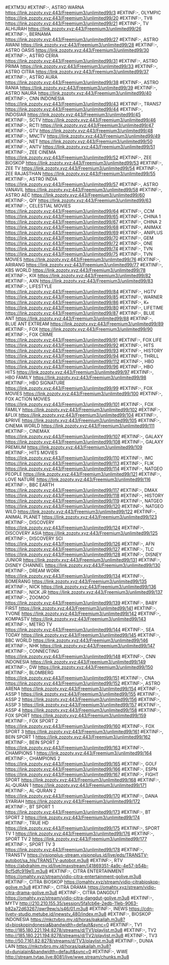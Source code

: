 #EXTM3U
#EXTINF:-, ASTRO WARNA
https://link.zozotv.xyz:443/Freemium3/unlimited99/3
#EXTINF:-, OLYMPIC
https://link.zozotv.xyz:443/Freemium3/unlimited99/20
#EXTINF:-, TV8
https://link.zozotv.xyz:443/Freemium3/unlimited99/21
#EXTINF:-, TV ALHIJRAH
https://link.zozotv.xyz:443/Freemium3/unlimited99/26
#EXTINF:-, BERNAMA
https://link.zozotv.xyz:443/Freemium3/unlimited99/27
#EXTINF:-, ASTRO AWANI
https://link.zozotv.xyz:443/Freemium3/unlimited99/28
#EXTINF:-, ASTRO OASIS
https://link.zozotv.xyz:443/Freemium3/unlimited99/30
#EXTINF:-, ASTRO CERIA
https://link.zozotv.xyz:443/Freemium3/unlimited99/31
#EXTINF:-, ASTRO PRIMA
https://link.zozotv.xyz:443/Freemium3/unlimited99/33
#EXTINF:-, ASTRO CITRA
https://link.zozotv.xyz:443/Freemium3/unlimited99/37
#EXTINF:-, ASTRO AURA
https://link.zozotv.xyz:443/Freemium3/unlimited99/38
#EXTINF:-, ASTRO RANIA
https://link.zozotv.xyz:443/Freemium3/unlimited99/39
#EXTINF:-, ASTRO NAURA
https://link.zozotv.xyz:443/Freemium3/unlimited99/40
#EXTINF:-, CNN INDONESIA
https://link.zozotv.xyz:443/Freemium3/unlimited99/43
#EXTINF:-, TRANS7
https://link.zozotv.xyz:443/Freemium3/unlimited99/44
#EXTINF:-, INDOSIAR
https://link.zozotv.xyz:443/Freemium3/unlimited99/45
#EXTINF:-, SCTV
https://link.zozotv.xyz:443/Freemium3/unlimited99/46
#EXTINF:-, RCTI
https://link.zozotv.xyz:443/Freemium3/unlimited99/47
#EXTINF:-, GTV
https://link.zozotv.xyz:443/Freemium3/unlimited99/48
#EXTINF:-, MNCTV
https://link.zozotv.xyz:443/Freemium3/unlimited99/49
#EXTINF:-, NET
https://link.zozotv.xyz:443/Freemium3/unlimited99/50
#EXTINF:-, ANTV
https://link.zozotv.xyz:443/Freemium3/unlimited99/51
#EXTINF:-, ZEE CINEMA
https://link.zozotv.xyz:443/Freemium3/unlimited99/52
#EXTINF:-, ZEE BIOSKOP
https://link.zozotv.xyz:443/Freemium3/unlimited99/53
#EXTINF:-, ZEE TV
https://link.zozotv.xyz:443/Freemium3/unlimited99/54
#EXTINF:-, ZEE RAJASTHAN
https://link.zozotv.xyz:443/Freemium3/unlimited99/55
#EXTINF:-, ASTRO INDIA
https://link.zozotv.xyz:443/Freemium3/unlimited99/57
#EXTINF:-, ASTRO VANAVIL
https://link.zozotv.xyz:443/Freemium3/unlimited99/58
#EXTINF:-, ASTRO AEC
https://link.zozotv.xyz:443/Freemium3/unlimited99/60
#EXTINF:-, QIY
https://link.zozotv.xyz:443/Freemium3/unlimited99/63
#EXTINF:-, CELESTIAL MOVIES
https://link.zozotv.xyz:443/Freemium3/unlimited99/64
#EXTINF:-, CCM
https://link.zozotv.xyz:443/Freemium3/unlimited99/65
#EXTINF:-, CHINA 1
https://link.zozotv.xyz:443/Freemium3/unlimited99/67
#EXTINF:-, CHINA 2
https://link.zozotv.xyz:443/Freemium3/unlimited99/68
#EXTINF:-, ANIMAX
https://link.zozotv.xyz:443/Freemium3/unlimited99/69
#EXTINF:-, ANIPLUS
https://link.zozotv.xyz:443/Freemium3/unlimited99/70
#EXTINF:-, GEM
https://link.zozotv.xyz:443/Freemium3/unlimited99/72
#EXTINF:-, ONE
https://link.zozotv.xyz:443/Freemium3/unlimited99/74
#EXTINF:-, TVN
https://link.zozotv.xyz:443/Freemium3/unlimited99/75
#EXTINF:-, TVN MOVIES
https://link.zozotv.xyz:443/Freemium3/unlimited99/76
#EXTINF:-, ARIRANG
https://link.zozotv.xyz:443/Freemium3/unlimited99/77
#EXTINF:-, KBS WORLD
https://link.zozotv.xyz:443/Freemium3/unlimited99/78
#EXTINF:-, KIX
https://link.zozotv.xyz:443/Freemium3/unlimited99/82
#EXTINF:-, AXN
https://link.zozotv.xyz:443/Freemium3/unlimited99/83
#EXTINF:-, LIFESTYLE
https://link.zozotv.xyz:443/Freemium3/unlimited99/84
#EXTINF:-, HGTV
https://link.zozotv.xyz:443/Freemium3/unlimited99/85
#EXTINF:-, WARNER
https://link.zozotv.xyz:443/Freemium3/unlimited99/86
#EXTINF:-, K+
https://link.zozotv.xyz:443/Freemium3/unlimited99/80
#EXTINF:-, LIFETIME
https://link.zozotv.xyz:443/Freemium3/unlimited99/87
#EXTINF:-, BLUE ANT
https://link.zozotv.xyz:443/Freemium3/unlimited99/88
#EXTINF:-, BLUE ANT EXTREAM
https://link.zozotv.xyz:443/Freemium3/unlimited99/89
#EXTINF:-, FOX
https://link.zozotv.xyz:443/Freemium3/unlimited99/90
#EXTINF:-, FOX CRIME
https://link.zozotv.xyz:443/Freemium3/unlimited99/91
#EXTINF:-, FOX LIFE
https://link.zozotv.xyz:443/Freemium3/unlimited99/92
#EXTINF:-, HITS
https://link.zozotv.xyz:443/Freemium3/unlimited99/93
#EXTINF:-, HISTORY
https://link.zozotv.xyz:443/Freemium3/unlimited99/94
#EXTINF:-, THRILL
https://link.zozotv.xyz:443/Freemium3/unlimited99/112
#EXTINF:-, HBO
https://link.zozotv.xyz:443/Freemium3/unlimited99/96
#EXTINF:-, HBO HITS
https://link.zozotv.xyz:443/Freemium3/unlimited99/97
#EXTINF:-, HBO FAMILY
https://link.zozotv.xyz:443/Freemium3/unlimited99/98
#EXTINF:-, HBO SIGNATURE
https://link.zozotv.xyz:443/Freemium3/unlimited99/99
#EXTINF:-, FOX MOVIES
https://link.zozotv.xyz:443/Freemium3/unlimited99/100
#EXTINF:-, FOX ACTION MOVIES
https://link.zozotv.xyz:443/Freemium3/unlimited99/101
#EXTINF:-, FOX FAMILY
https://link.zozotv.xyz:443/Freemium3/unlimited99/102
#EXTINF:-, &FLIX
https://link.zozotv.xyz:443/Freemium3/unlimited99/104
#EXTINF:-, &PRIVE
https://link.zozotv.xyz:443/Freemium3/unlimited99/105
#EXTINF:-, CINEMA WORLD
https://link.zozotv.xyz:443/Freemium3/unlimited99/111
#EXTINF:-, CINEMAX
https://link.zozotv.xyz:443/Freemium3/unlimited99/107
#EXTINF:-, GALAXY
https://link.zozotv.xyz:443/Freemium3/unlimited99/108
#EXTINF:-, GALAXY PREMIUM
https://link.zozotv.xyz:443/Freemium3/unlimited99/109
#EXTINF:-, HITS MOVIES
https://link.zozotv.xyz:443/Freemium3/unlimited99/110
#EXTINF:-, IMC
https://link.zozotv.xyz:443/Freemium3/unlimited99/113
#EXTINF:-, FLIK
https://link.zozotv.xyz:443/Freemium3/unlimited99/114
#EXTINF:-, NATGEO PEOPLE
https://link.zozotv.xyz:443/Freemium3/unlimited99/121
#EXTINF:-, LOVE NATURE
https://link.zozotv.xyz:443/Freemium3/unlimited99/116
#EXTINF:-, BBC EARTH
https://link.zozotv.xyz:443/Freemium3/unlimited99/117
#EXTINF:-, DMAX
https://link.zozotv.xyz:443/Freemium3/unlimited99/118
#EXTINF:-, HISTORY
https://link.zozotv.xyz:443/Freemium3/unlimited99/119
#EXTINF:-, NATGEO
https://link.zozotv.xyz:443/Freemium3/unlimited99/120
#EXTINF:-, NATGEO WILD
https://link.zozotv.xyz:443/Freemium3/unlimited99/122
#EXTINF:-, ANIMAL PLANET
https://link.zozotv.xyz:443/Freemium3/unlimited99/123
#EXTINF:-, DISCOVERY
https://link.zozotv.xyz:443/Freemium3/unlimited99/124
#EXTINF:-, DISCOVERY ASIA
https://link.zozotv.xyz:443/Freemium3/unlimited99/125
#EXTINF:-, DISCOVERY SCI
https://link.zozotv.xyz:443/Freemium3/unlimited99/126
#EXTINF:-, AFN
https://link.zozotv.xyz:443/Freemium3/unlimited99/127
#EXTINF:-, TLC
https://link.zozotv.xyz:443/Freemium3/unlimited99/128
#EXTINF:-, DISNEY JUNIOR
https://link.zozotv.xyz:443/Freemium3/unlimited99/131
#EXTINF:-, DISNEY CHANNEL
https://link.zozotv.xyz:443/Freemium3/unlimited99/130
#EXTINF:-, DREAM WORK
https://link.zozotv.xyz:443/Freemium3/unlimited99/134
#EXTINF:-, BOMERANG
https://link.zozotv.xyz:443/Freemium3/unlimited99/135
#EXTINF:-, NICK
https://link.zozotv.xyz:443/Freemium3/unlimited99/136
#EXTINF:-, NICK JR
https://link.zozotv.xyz:443/Freemium3/unlimited99/137
#EXTINF:-, ZOOMOO
https://link.zozotv.xyz:443/Freemium3/unlimited99/139
#EXTINF:-, BABY FIRST
https://link.zozotv.xyz:443/Freemium3/unlimited99/141
#EXTINF:-, TVONE
https://link.zozotv.xyz:443/Freemium3/unlimited99/142
#EXTINF:-, KOMPASTV
https://link.zozotv.xyz:443/Freemium3/unlimited99/143
#EXTINF:-, METRO TV
https://link.zozotv.xyz:443/Freemium3/unlimited99/144
#EXTINF:-, SEA TODAY
https://link.zozotv.xyz:443/Freemium3/unlimited99/145
#EXTINF:-, BBC WORLD
https://link.zozotv.xyz:443/Freemium3/unlimited99/146
#EXTINF:-, NHK
https://link.zozotv.xyz:443/Freemium3/unlimited99/147
#EXTINF:-, CONNECTING
https://link.zozotv.xyz:443/Freemium3/unlimited99/148
#EXTINF:-, CNN INDONESIA
https://link.zozotv.xyz:443/Freemium3/unlimited99/149
#EXTINF:-, DW
https://link.zozotv.xyz:443/Freemium3/unlimited99/150
#EXTINF:-, BLOMBERG
https://link.zozotv.xyz:443/Freemium3/unlimited99/151
#EXTINF:-, CNA
https://link.zozotv.xyz:443/Freemium3/unlimited99/152
#EXTINF:-, ASTRO ARENA
https://link.zozotv.xyz:443/Freemium3/unlimited99/154
#EXTINF:-, ASSP 1
https://link.zozotv.xyz:443/Freemium3/unlimited99/155
#EXTINF:-, ASSP 2
https://link.zozotv.xyz:443/Freemium3/unlimited99/156
#EXTINF:-, ASSP 3
https://link.zozotv.xyz:443/Freemium3/unlimited99/157
#EXTINF:-, ASSP 4
https://link.zozotv.xyz:443/Freemium3/unlimited99/158
#EXTINF:-, FOX SPORT
https://link.zozotv.xyz:443/Freemium3/unlimited99/159
#EXTINF:-, FOX SPORT 2
https://link.zozotv.xyz:443/Freemium3/unlimited99/160
#EXTINF:-, FOX SPORT 3
https://link.zozotv.xyz:443/Freemium3/unlimited99/161
#EXTINF:-, BEIN SPORT 1
https://link.zozotv.xyz:443/Freemium3/unlimited99/162
#EXTINF:-, BEIN SPORT 2
https://link.zozotv.xyz:443/Freemium3/unlimited99/163
#EXTINF:-, CHAMPIONS 1
https://link.zozotv.xyz:443/Freemium3/unlimited99/164
#EXTINF:-, CHAMPIONS 2
https://link.zozotv.xyz:443/Freemium3/unlimited99/165
#EXTINF:-, GOLF
https://link.zozotv.xyz:443/Freemium3/unlimited99/166
#EXTINF:-, ESPN
https://link.zozotv.xyz:443/Freemium3/unlimited99/167
#EXTINF:-, FIGHT SPORT
https://link.zozotv.xyz:443/Freemium3/unlimited99/168
#EXTINF:-, AL-QURAN 1
https://link.zozotv.xyz:443/Freemium3/unlimited99/171
#EXTINF:-, AL-QURAN 2
https://link.zozotv.xyz:443/Freemium3/unlimited99/170
#EXTINF:-, DANA SYARIAH
https://link.zozotv.xyz:443/Freemium3/unlimited99/172
#EXTINF:-, BT SPORT 1
https://link.zozotv.xyz:443/Freemium3/unlimited99/173
#EXTINF:-, BT SPORT 2
https://link.zozotv.xyz:443/Freemium3/unlimited99/174
#EXTINF:-, TRUE HD
https://link.zozotv.xyz:443/Freemium3/unlimited99/175
#EXTINF:-, SPORT TV 1
https://link.zozotv.xyz:443/Freemium3/unlimited99/176
#EXTINF:-, SPORT TV 2
https://link.zozotv.xyz:443/Freemium3/unlimited99/177
#EXTINF:-, SPORT TV 3
https://link.zozotv.xyz:443/Freemium3/unlimited99/178
#EXTINF:-, TRANSTV
https://visionplus-stream.visionplus.id/live/eds/TRANSTV-autobot/sa_hls/TRANSTV-autobot.m3u8
#EXTINF:-, RTV
https://abdrahim.my.id/live/maxstream/(41869351-4a9c-4e57-b54b-8cf5dfc919e1).m3u8
#EXTINF:-, CITRA ENTERTAINMENT
https://omahtv.xyz/stream/vidio-citra-entertainment-golive.m3u8
#EXTINF:-, CITRA BIOSKOP
https://omahtv.xyz/stream/vidio-citrabioskop-golive.m3u8
#EXTINF:-, CITRA DRAMA
https://omahtv.xyz/stream/vidio-citra-drama-golive.m3u8
#EXTINF:-, CITRA DANGDUT
https://omahtv.xyz/stream/vidio-citra-dangdut-golive.m3u8
#EXTINF:-, MYTV
http://210.210.155.35/session/5fa1cb6e-2edb-11eb-9063-b82a72d63267/qwr9ew/s/s46/01.m3u8
#EXTINF:-, INEWS
https://cdn-livetv-studio.metube.id/inewstv_480/index.m3u8
#EXTINF:-, BIOSKOP INDONESIA
https://mkctvbro.my.id/horas/pakailah.m3u8?id=bioskopindonesia&bandwidth=default&sync=0
#EXTINF:-, TV1
http://185.180.221.194:8278/streams/d/TV1/playlist.m3u8
#EXTINF:-, TV2
http://185.180.221.194:8278/streams/d/TV2/playlist.m3u8
#EXTINF:-, TV3
http://50.7.161.82:8278/streams/d/TV3/playlist.m3u8
#EXTINF:-, DUNIA LAIN
https://mkctvbro.my.id/horas/pakailah.m3u8?id=dunialain&bandwidth=default&sync=0
#EXTINF:-, WWE
http://stream.tvtap.live:8081/live/wwe.stream/chunks.m3u8
